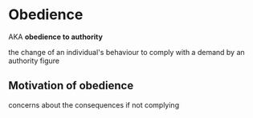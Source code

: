 # Obedience

AKA **obedience to authority**  

the change of an individual's behaviour to comply with a demand by an authority figure

## Motivation of obedience

concerns about the consequences if not complying